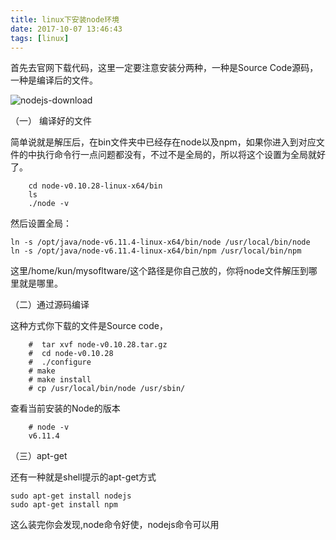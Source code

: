 ```yaml
---
title: linux下安装node环境
date: 2017-10-07 13:46:43
tags: [linux]
---
```


首先去官网下载代码，这里一定要注意安装分两种，一种是Source Code源码，一种是编译后的文件。

![nodejs-download](http://oncykm32h.bkt.clouddn.com/nodejs-download.png)

（一） 编译好的文件

  简单说就是解压后，在bin文件夹中已经存在node以及npm，如果你进入到对应文件的中执行命令行一点问题都没有，不过不是全局的，所以将这个设置为全局就好了。

		cd node-v0.10.28-linux-x64/bin
        ls
        ./node -v

然后设置全局：

    ln -s /opt/java/node-v6.11.4-linux-x64/bin/node /usr/local/bin/node
    ln -s /opt/java/node-v6.11.4-linux-x64/bin/npm /usr/local/bin/npm

这里/home/kun/mysofltware/这个路径是你自己放的，你将node文件解压到哪里就是哪里。


（二）通过源码编译

这种方式你下载的文件是Source code，

		#  tar xvf node-v0.10.28.tar.gz 
		#  cd node-v0.10.28 
		#  ./configure 
		# make 
		# make install 
		# cp /usr/local/bin/node /usr/sbin/ 
 
查看当前安装的Node的版本
 
		# node -v 
		v6.11.4

（三）apt-get


还有一种就是shell提示的apt-get方式
 
    sudo apt-get install nodejs
	sudo apt-get install npm

这么装完你会发现,node命令好使，nodejs命令可以用

